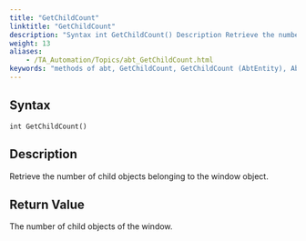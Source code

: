 ```yaml
--- 
title: "GetChildCount"
linktitle: "GetChildCount"
description: "Syntax int GetChildCount() Description Retrieve the number of child objects belonging to the window object. Return Value The number of child objects of the window."
weight: 13
aliases: 
    - /TA_Automation/Topics/abt_GetChildCount.html
keywords: "methods of abt, GetChildCount, GetChildCount (AbtEntity), AbtEntity, number of child objects of window, how many child objects of window, count of child objects in window"
---
```


## Syntax

`int GetChildCount()`

## Description

Retrieve the number of child objects belonging to the window object.

## Return Value

The number of child objects of the window.




